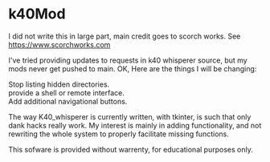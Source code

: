 # k40Mod
 I did not write this in large part, main credit goes to scorch works. See <br>
 https://www.scorchworks.com

I've tried providing updates to requests in k40 whisperer source, but my mods never get pushed to main.
OK, Here are the things I will be changing:

Stop listing hidden directories.<br>
provide a shell or remote interface. <br>
Add additional navigational buttons.<br>

The way K40_whisperer is currently written, with tkinter, is such that only dank hacks really work. 
My interest is mainly in adding functionality, and not rewriting the whole system to properly 
facilitate missing functions. 

This sofware is provided without warrenty, for educational purposes only. 
 
